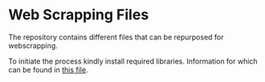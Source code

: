 # Web Scrapping Files
The repository contains different files that can be repurposed for webscrapping.

To initiate the process kindly install required libraries. Information for which can be found in [this file](https://github.com/uditsans/utilities/blob/bff411ff01b01a39a9e72f14ac5ffea16603a4ae/web-scrapper-utilities.md).
